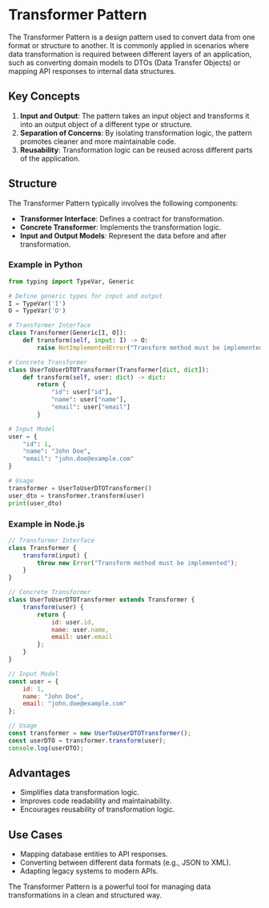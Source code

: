 # Transformer Pattern

The Transformer Pattern is a design pattern used to convert data from one format or structure to another. It is commonly applied in scenarios where data transformation is required between different layers of an application, such as converting domain models to DTOs (Data Transfer Objects) or mapping API responses to internal data structures.

## Key Concepts

1. **Input and Output**: The pattern takes an input object and transforms it into an output object of a different type or structure.
2. **Separation of Concerns**: By isolating transformation logic, the pattern promotes cleaner and more maintainable code.
3. **Reusability**: Transformation logic can be reused across different parts of the application.

## Structure

The Transformer Pattern typically involves the following components:

- **Transformer Interface**: Defines a contract for transformation.
- **Concrete Transformer**: Implements the transformation logic.
- **Input and Output Models**: Represent the data before and after transformation.

### Example in Python

```python
from typing import TypeVar, Generic

# Define generic types for input and output
I = TypeVar('I')
O = TypeVar('O')

# Transformer Interface
class Transformer(Generic[I, O]):
    def transform(self, input: I) -> O:
        raise NotImplementedError("Transform method must be implemented")

# Concrete Transformer
class UserToUserDTOTransformer(Transformer[dict, dict]):
    def transform(self, user: dict) -> dict:
        return {
            "id": user["id"],
            "name": user["name"],
            "email": user["email"]
        }

# Input Model
user = {
    "id": 1,
    "name": "John Doe",
    "email": "john.doe@example.com"
}

# Usage
transformer = UserToUserDTOTransformer()
user_dto = transformer.transform(user)
print(user_dto)
```

### Example in Node.js

```javascript
// Transformer Interface
class Transformer {
    transform(input) {
        throw new Error("Transform method must be implemented");
    }
}

// Concrete Transformer
class UserToUserDTOTransformer extends Transformer {
    transform(user) {
        return {
            id: user.id,
            name: user.name,
            email: user.email
        };
    }
}

// Input Model
const user = {
    id: 1,
    name: "John Doe",
    email: "john.doe@example.com"
};

// Usage
const transformer = new UserToUserDTOTransformer();
const userDTO = transformer.transform(user);
console.log(userDTO);
```

## Advantages

- Simplifies data transformation logic.
- Improves code readability and maintainability.
- Encourages reusability of transformation logic.

## Use Cases

- Mapping database entities to API responses.
- Converting between different data formats (e.g., JSON to XML).
- Adapting legacy systems to modern APIs.

The Transformer Pattern is a powerful tool for managing data transformations in a clean and structured way.